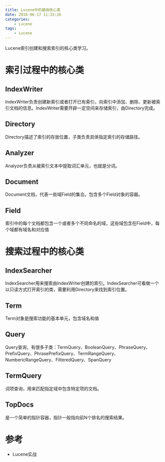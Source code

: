 ```yaml
---
title: Lucene中的基础核心类
date: 2018-06-17 11:33:26
categories: 
	- Lucene
tags:
	- Lucene
---
```


Lucene索引创建和搜索索引的核心类学习。

<!--more-->

# 索引过程中的核心类

## IndexWriter

IndexWriter负责创建新索引或者打开已有索引，向索引中添加、删除、更新被索引文档的信息。IndexWriter需要开辟一定空间来存储索引，由Directory完成。

## Directory

Directory描述了索引的存放位置，子类负责具体指定索引的存储路径。

## Analyzer

Analyzer负责从被索引文本中提取词汇单元，也就是分词。

## Document

Document文档，代表一些域Field的集合。包含多个Field对象的容器。

## Field

索引中的每个文档都包含一个或者多个不同命名的域，这些域包含在Field中，每个域都有域名和对应值

# 搜索过程中的核心类

## IndexSearcher

IndexSearcher用来搜索由IndexWriter创建的索引。IndexSearcher可看做一个以只读方式打开索引的类，需要利用Directory来找到索引位置。

## Term

Term对象是搜索功能的基本单元，包含域名和值

## Query

Query查询，有很多子类：TermQuery、BooleanQuery、PhraseQuery、PrefixQuery、PhrasePrefixQuery、TermRangeQuery、NumbericRangeQuery、FilteredQuery、SpanQuery

## TermQuery

词项查询，用来匹配指定域中包含特定项的文档。

## TopDocs

是一个简单的指针容器，指针一般指向前N个排名的搜索结果。

# 参考

- Lucene实战

